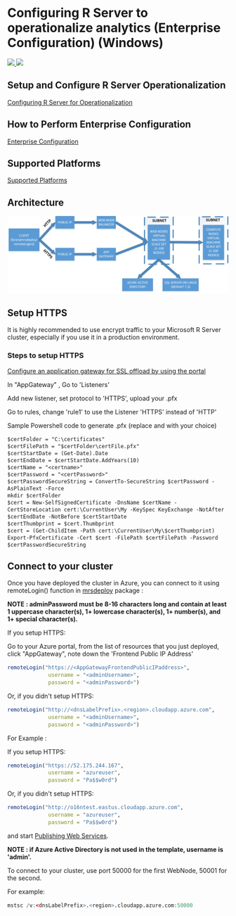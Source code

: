 # Configuring R Server to operationalize analytics (Enterprise Configuration) (Windows)

<a href="https://portal.azure.com/#create/Microsoft.Template/uri/https%3A%2F%2Fraw.githubusercontent.com%2FMicrosoft%2Fmicrosoft-r%2Fmaster%2Frserver-arm-templates%2Fenterprise-configuration%2Fwindows-sqlonlinux-azure%2Fazuredeploy.json" target="_blank">
    <img src="http://azuredeploy.net/deploybutton.png" />
</a>
<a href="http://armviz.io/#/?load=https%3A%2F%2Fraw.githubusercontent.com%2FMicrosoft%2Fmicrosoft-r%2Fmaster%2Frserver-arm-templates%2Fenterprise-configuration%2Fwindows-sqlonlinux-azure%2Fazuredeploy.json" target="_blank">
    <img src="http://armviz.io/visualizebutton.png"/>
</a>



## Setup and Configure R Server Operationalization 
[Configuring R Server for Operationalization](https://msdn.microsoft.com/en-us/microsoft-r/operationalize/configuration-initial)


## How to Perform Enterprise Configuration
[Enterprise Configuration](https://msdn.microsoft.com/en-us/microsoft-r/operationalize/configure-enterprise)


## Supported Platforms
[Supported Platforms](https://msdn.microsoft.com/en-us/microsoft-r/operationalize/configuration-initial?#supported-platforms) 


## Architecture
![Windows-Sql-Azure Architecture](https://raw.githubusercontent.com/Microsoft/microsoft-r/master/rserver-arm-templates/enterprise-configuration/windows-sqlonlinux-azure/windows-sqlonlinux-azure-architecture.png)

## Setup HTTPS
It is highly recommended to use encrypt traffic to your Microsoft R Server cluster, especially if you use it in a production environment.

### Steps to setup HTTPS

[Configure an application gateway for SSL offload by using the portal](https://docs.microsoft.com/en-us/azure/application-gateway/application-gateway-ssl-portal)

In "AppGateway" , Go to 'Listeners'

Add new listener, set protocol to 'HTTPS', upload your .pfx

Go to rules, change 'rule1' to use the Listener 'HTTPS' instead of 'HTTP'

Sample Powershell code to generate .pfx (replace <certname> and <password> with your choice)

```
$certFolder = "C:\certificates"
$certFilePath = "$certFolder\certFile.pfx"
$certStartDate = (Get-Date).Date
$certEndDate = $certStartDate.AddYears(10)
$certName = "<certname>"
$certPassword = "<certPassword>"
$certPasswordSecureString = ConvertTo-SecureString $certPassword -AsPlainText -Force
mkdir $certFolder
$cert = New-SelfSignedCertificate -DnsName $certName -CertStoreLocation cert:\CurrentUser\My -KeySpec KeyExchange -NotAfter $certEndDate -NotBefore $certStartDate
$certThumbprint = $cert.Thumbprint
$cert = (Get-ChildItem -Path cert:\CurrentUser\My\$certThumbprint)
Export-PfxCertificate -Cert $cert -FilePath $certFilePath -Password $certPasswordSecureString
```

## Connect to your cluster

Once you have deployed the cluster in Azure, you can connect to it using remoteLogin() function in [mrsdeploy](https://msdn.microsoft.com/en-us/microsoft-r/mrsdeploy/mrsdeploy) package : 

**NOTE : adminPassword must be 8-16 characters long and contain at least 1 uppercase character(s), 1+ lowercase character(s), 1+ number(s), and 1+ special character(s).**

If you setup HTTPS:

Go to your Azure portal, from the list of resources that you just deployed, click "AppGateway", note down the 'Frontend Public IP Address'

```R
remoteLogin("https://<AppGatewayFrontendPublicIPaddress>",
             username = "<adminUsername>",
             password = "<adminPassword>")
```

Or, if you didn't setup HTTPS:

```R
remoteLogin("http://<dnsLabelPrefix>.<region>.cloudapp.azure.com",
             username = "<adminUsername>",
             password = "<adminPassword>")
```


For Example : 

If you setup HTTPS:

```R
remoteLogin("https://52.175.244.167",
             username = "azureuser",
             password = "Pa$$w0rd")
```

Or, if you didn't setup HTTPS:

```R
remoteLogin("http://o16ntest.eastus.cloudapp.azure.com",
             username = "azureuser",
             password = "Pa$$w0rd")
```

and start [Publishing Web Services](https://msdn.microsoft.com/en-us/microsoft-r/operationalize/data-scientist-manage-services).

**NOTE : if Azure Active Directory is not used in the template, username is 'admin'.**

To connect to your cluster, use port 50000 for the first WebNode, 50001 for the second.

For example:

```R
mstsc /v:<dnsLabelPrefix>.<region>.cloudapp.azure.com:50000
```
